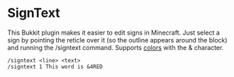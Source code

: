 SignText
========

This Bukkit plugin makes it easier to edit signs in Minecraft. Just select a sign by pointing the reticle over it (so the outline appears around the block) and running the /signtext command. Supports [colors](http://minecraft.gamepedia.com/Formatting_codes) with the & character.

    /signtext <line> <text>
    /signtext 1 This word is &4RED
